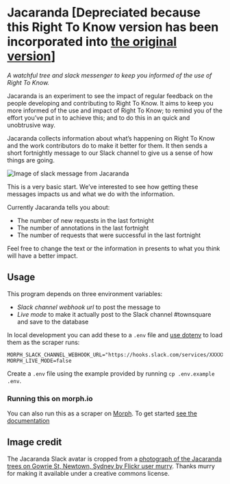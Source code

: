 # Jacaranda [Depreciated because this Right To Know version has been incorporated into [the original version](https://github.com/openaustralia/jacaranda)]

*A watchful tree and slack messenger to keep you informed of the use of Right To Know.*

Jacaranda is an experiment to see the impact of regular feedback
on the people developing and contributing to Right To Know.
It aims to keep you more informed of the use and impact of Right To Know;
to remind you of the effort you’ve put in to achieve this; and to do this in an
quick and unobtrusive way.

Jacaranda collects information about what’s happening on Right To Know and
the work contributors do to make it better for them.
It then sends a short fortnightly message to our Slack channel
to give us a sense of how things are going.

![Image of slack message from Jacaranda](screenshot.jpg)

This is a very basic start.
We’ve interested to see how getting these messages impacts us
and what we do with the information.

Currently Jacaranda tells you about:

* The number of new requests in the last fortnight
* The number of annotations in the last fortnight
* The number of requests that were successful in the last fortnight

Feel free to change the text or the information in presents to what you think
will have a better impact.

## Usage

This program depends on three environment variables:

* *Slack channel webhook url* to post the message to
* *Live mode* to make it actually post to the Slack channel #townsquare and save to the database

In local development you can add these to a `.env` file
and [use dotenv](https://github.com/bkeepers/dotenv) to load them as the scraper runs:

```
MORPH_SLACK_CHANNEL_WEBHOOK_URL="https://hooks.slack.com/services/XXXXXXXXXXXXX"
MORPH_LIVE_MODE=false
```

Create a `.env` file using the example provided by running `cp .env.example .env`.

### Running this on morph.io

You can also run this as a scraper on [Morph](https://morph.io).
To get started [see the documentation](https://morph.io/documentation)

## Image credit

The Jacaranda Slack avatar is cropped from a [photograph of the Jacaranda trees on
Gowrie St, Newtown, Sydney by Flickr user
murry](https://www.flickr.com/photos/hopeless128/15808564051/in/photolist-aCSCXw-q8S).
Thanks murry for making it available under a creative commons license.
